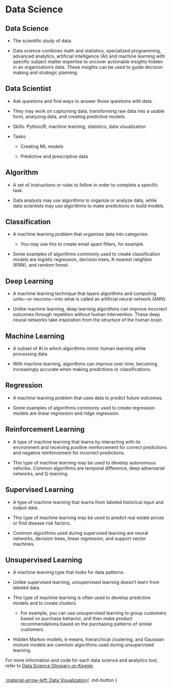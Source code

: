 # Data Science

## Data Science

- The scientific study of data.

- Data science combines math and statistics, specialized programming, advanced analytics, artificial intelligence (AI) and machine learning with specific subject matter expertise to uncover actionable insights hidden in an organization’s data. These insights can be used to guide decision making and strategic planning.

## Data Scientist

- Ask questions and find ways to answer those questions with data.

- They may work on capturning data, transforming raw data into a usable form, analyzing data, and creating predictive models.

- Skills: Python/R, machine learning, statistics, data visualization

- Tasks:

    - Creating ML models

    - Predictive and prescriptive data

## Algorithm

- A set of instructions or rules to follow in order to complete a specific task.

-  Data analysts may use algorithms to organize or analyze data, while data scientists may use algorithms to make predictions or build models.

## Classification

- A machine learning problem that organizes data into categories.

    - You may use this to create email spam filters, for example.

- Some examples of algorithms commonly used to create classification models are logistic regression, decision trees, K-nearest neighbor (KNN), and random forest.

## Deep Learning

- A machine learning technique that layers algorithms and computing units—or neurons—into what is called an artificial neural network (ANN).

- Unlike machine learning, deep learning algorithms can improve incorrect outcomes through repetition without human intervention. These deep neural networks take inspiration from the structure of the human brain.

## Machine Learning

- A subset of AI in which algorithms mimic human learning while processing data.

- With machine learning, algorithms can improve over time, becoming increasingly accurate when making predictions or classifications.

## Regression

- A machine learning problem that uses data to predict future outcomes.

- Some examples of algorithms commonly used to create regression models are linear regression and ridge regression.

## Reinforcement Learning

- A type of machine learning that learns by interacting with its environment and receiving positive reinforcement for correct predictions and negative reinforcement for incorrect predictions.

- This type of machine learning may be used to develop autonomous vehicles. Common algorithms are temporal difference, deep adversarial networks, and Q-learning.

## Supervised Learning

- A type of machine learning that learns from labeled historical input and output data.

- This type of machine learning may be used to predict real estate prices or find disease risk factors.

- Common algorithms used during supervised learning are neural networks, decision trees, linear regression, and support vector machines.

## Unsupervised Learning

- A machine learning type that looks for data patterns.

- Unlike supervised learning, unsupervised learning doesn’t learn from labeled data.

- This type of machine learning is often used to develop predictive models and to create clusters. 

    - For example, you can use unsupervised learning to group customers based on purchase behavior, and then make product recommendations based on the purchasing patterns of similar customers.

- Hidden Markov models, k-means, hierarchical clustering, and Gaussian mixture models are common algorithms used during unsupervised learning.

For more information and code for each data science and analytics tool, refer to [Data Science Glossary on Kaggle](https://www.kaggle.com/code/shivamb/data-science-glossary-on-kaggle).

<div style="display: flex; justify-content: space-between;" markdown="1">

[:material-arrow-left: Data Visualization](./data_viz.md){ .md-button }

</div>